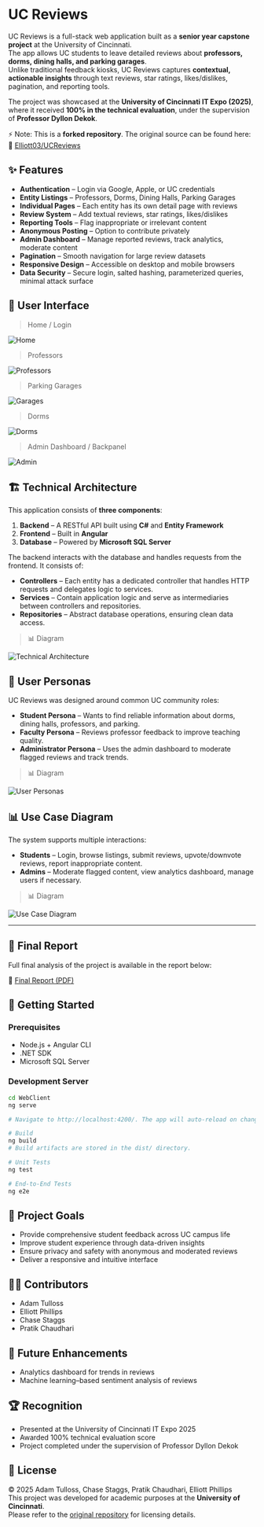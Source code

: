 # UC Reviews

UC Reviews is a full-stack web application built as a **senior year capstone project** at the University of Cincinnati.  
The app allows UC students to leave detailed reviews about **professors, dorms, dining halls, and parking garages**.  
Unlike traditional feedback kiosks, UC Reviews captures **contextual, actionable insights** through text reviews, star ratings, likes/dislikes, pagination, and reporting tools.  

The project was showcased at the **University of Cincinnati IT Expo (2025)**, where it received **100% in the technical evaluation**, under the supervision of **Professor Dyllon Dekok**.  

⚡ Note: This is a **forked repository**. The original source can be found here:  
🔗 [Elliott03/UCReviews](https://github.com/Elliott03/UCReviews)

## ✨ Features

- **Authentication** – Login via Google, Apple, or UC credentials  
- **Entity Listings** – Professors, Dorms, Dining Halls, Parking Garages  
- **Individual Pages** – Each entity has its own detail page with reviews  
- **Review System** – Add textual reviews, star ratings, likes/dislikes  
- **Reporting Tools** – Flag inappropriate or irrelevant content  
- **Anonymous Posting** – Option to contribute privately  
- **Admin Dashboard** – Manage reported reviews, track analytics, moderate content  
- **Pagination** – Smooth navigation for large review datasets  
- **Responsive Design** – Accessible on desktop and mobile browsers  
- **Data Security** – Secure login, salted hashing, parameterized queries, minimal attack surface  

## 📸 User Interface


> Home / Login
  
  ![Home](./web-client/home.webp)

> Professors

  ![Professors](./web-client/professors.webp)

> Parking Garages

  ![Garages](./web-client/garages.webp)

> Dorms

  ![Dorms](./web-client/dorms.webp)

> Admin Dashboard / Backpanel

  ![Admin](./web-client/admin.webp)


## 🏗️ Technical Architecture

This application consists of **three components**:  

1. **Backend** – A RESTful API built using **C#** and **Entity Framework**  
2. **Frontend** – Built in **Angular**  
3. **Database** – Powered by **Microsoft SQL Server**  

The backend interacts with the database and handles requests from the frontend. It consists of:  

- **Controllers** – Each entity has a dedicated controller that handles HTTP requests and delegates logic to services.  
- **Services** – Contain application logic and serve as intermediaries between controllers and repositories.  
- **Repositories** – Abstract database operations, ensuring clean data access.  

> 📊 Diagram

![Technical Architecture](./diagram-1.png)


## 👥 User Personas

UC Reviews was designed around common UC community roles:  

- **Student Persona** – Wants to find reliable information about dorms, dining halls, professors, and parking.  
- **Faculty Persona** – Reviews professor feedback to improve teaching quality.  
- **Administrator Persona** – Uses the admin dashboard to moderate flagged reviews and track trends.  

> 📊 Diagram

![User Personas](./user-persona.png)


## 📊 Use Case Diagram

The system supports multiple interactions:  

- **Students** – Login, browse listings, submit reviews, upvote/downvote reviews, report inappropriate content.  
- **Admins** – Moderate flagged content, view analytics dashboard, manage users if necessary.  

> 📊 Diagram

![Use Case Diagram](./usecase.png)

---

## 📑 Final Report

Full final analysis of the project is available in the report below:  

📄 [Final Report (PDF)](./IT5004_Group37_UCReviews.pdf)

## 🚀 Getting Started

### Prerequisites
- Node.js + Angular CLI
- .NET SDK
- Microsoft SQL Server

### Development Server
```bash
cd WebClient
ng serve

# Navigate to http://localhost:4200/. The app will auto-reload on changes.

# Build
ng build
# Build artifacts are stored in the dist/ directory.

# Unit Tests
ng test

# End-to-End Tests
ng e2e
```

## 🎯 Project Goals
- Provide comprehensive student feedback across UC campus life  
- Improve student experience through data-driven insights  
- Ensure privacy and safety with anonymous and moderated reviews  
- Deliver a responsive and intuitive interface  


## 👩‍💻 Contributors
- Adam Tulloss  
- Elliott Phillips  
- Chase Staggs  
- Pratik Chaudhari  


## 🔮 Future Enhancements
- Analytics dashboard for trends in reviews  
- Machine learning–based sentiment analysis of reviews  


## 🏆 Recognition
- Presented at the University of Cincinnati IT Expo 2025  
- Awarded 100% technical evaluation score  
- Project completed under the supervision of Professor Dyllon Dekok  

## 📜 License
© 2025 Adam Tulloss, Chase Staggs, Pratik Chaudhari, Elliott Phillips  
This project was developed for academic purposes at the **University of Cincinnati**.  
Please refer to the [original repository](https://github.com/Elliott03/UCReviews) for licensing details.

